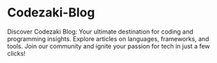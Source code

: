 # Codezaki-Blog
Discover Codezaki Blog: Your ultimate destination for coding and programming insights. Explore articles on languages, frameworks, and tools. Join our community and ignite your passion for tech in just a few clicks!

